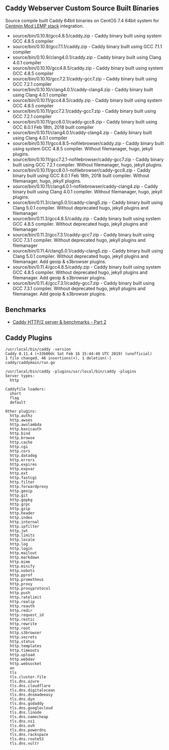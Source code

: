 ## Caddy Webserver Custom Source Built Binaries

Source compile built Caddy 64bit binaries on CentOS 7.4 64bit system for [Centmin Mod LEMP stack](https://centminmod.com/) integration.

* source/bin/0.10.9/gcc4.8.5/caddy.zip - Caddy binary built using system GCC 4.8.5 compiler
* source/bin/0.10.9/gcc7.1.1/caddy.zip - Caddy binary built using GCC 7.1.1 compiler
* source/bin/0.10.9/clang4.0.1/caddy.zip - Caddy binary built using Clang 4.0.1 compiler
* source/bin/0.10.10/gcc4.8.5/caddy.zip - Caddy binary built using system GCC 4.8.5 compiler
* source/bin/0.10.10/gcc7.2.1/caddy-gcc7.zip - Caddy binary built using GCC 7.2.1 compiler
* source/bin/0.10.10/clang4.0.1/caddy-clang4.zip - Caddy binary built using Clang 4.0.1 compiler
* source/bin/0.10.11/gcc4.8.5/caddy.zip - Caddy binary built using system GCC 4.8.5 compiler
* source/bin/0.10.11/gcc7.2.1/caddy-gcc7.zip - Caddy binary built using GCC 7.2.1 compiler
* source/bin/0.10.11/gcc8.0.1/caddy-gcc8.zip - Caddy binary built using GCC 8.0.1 Feb 18th, 2018 built compiler
* source/bin/0.10.11/clang4.0.1/caddy-clang4.zip - Caddy binary built using Clang 4.0.1 compiler
* source/bin/0.10.11/gcc4.8.5-nofilebrowser/caddy.zip - Caddy binary built using system GCC 4.8.5 compiler. Without filemanager, hugo, jekyll plugins.
* source/bin/0.10.11/gcc7.2.1-nofilebrowser/caddy-gcc7.zip - Caddy binary built using GCC 7.2.1 compiler. Without filemanager, hugo, jekyll plugins.
* source/bin/0.10.11/gcc8.0.1-nofilebrowser/caddy-gcc8.zip - Caddy binary built using GCC 8.0.1 Feb 18th, 2018 built compiler. Without filemanager, hugo, jekyll plugins.
* source/bin/0.10.11/clang4.0.1-nofilebrowser/caddy-clang4.zip - Caddy binary built using Clang 4.0.1 compiler. Without filemanager, hugo, jekyll plugins.
* source/bin/0.11.3/clang5.0.1/caddy-clang5.zip - Caddy binary built using Clang 5.0.1 compiler. Without deprecated hugo, jekyll plugins and filemanager
* source/bin/0.11.3/gcc4.8.5/caddy.zip - Caddy binary built using system GCC 4.8.5 compiler. Without deprecated hugo, jekyll plugins and filemanager
* source/bin/0.11.3/gcc7.3.1/caddy-gcc7.zip - Caddy binary built using GCC 7.3.1 compiler. Without deprecated hugo, jekyll plugins and filemanager
* source/bin/0.11.4/clang5.0.1/caddy-clang5.zip - Caddy binary built using Clang 5.0.1 compiler. Without deprecated hugo, jekyll plugins and filemanager. Add geoip & s3browser plugins.
* source/bin/0.11.4/gcc4.8.5/caddy.zip - Caddy binary built using system GCC 4.8.5 compiler. Without deprecated hugo, jekyll plugins and filemanager. Add geoip & s3browser plugins.
* source/bin/0.11.4/gcc7.3.1/caddy-gcc7.zip - Caddy binary built using GCC 7.3.1 compiler. Without deprecated hugo, jekyll plugins and filemanager. Add geoip & s3browser plugins.

## Benchmarks

* [Caddy HTTP/2 server & benchmarks - Part 2](https://community.centminmod.com/threads/caddy-http-2-server-benchmarks-part-2.12873/)

## Caddy Plugins

```
/usr/local/bin/caddy -version
Caddy 0.11.4 (+33b00dc Sat Feb 16 15:44:48 UTC 2019) (unofficial)
1 file changed, 46 insertions(+), 1 deletion(-)
caddy/caddymain/run.go
```

```
/usr/local/bin/caddy -plugins/usr/local/bin/caddy -plugins
Server types:
  http

Caddyfile loaders:
  short
  flag
  default

Other plugins:
  http.authz
  http.awses
  http.awslambda
  http.basicauth
  http.bind
  http.browse
  http.cache
  http.cgi
  http.cors
  http.datadog
  http.errors
  http.expires
  http.expvar
  http.ext
  http.fastcgi
  http.filter
  http.forwardproxy
  http.geoip
  http.git
  http.gopkg
  http.grpc
  http.gzip
  http.header
  http.index
  http.internal
  http.ipfilter
  http.jwt
  http.limits
  http.locale
  http.log
  http.login
  http.mailout
  http.markdown
  http.mime
  http.minify
  http.nobots
  http.pprof
  http.prometheus
  http.proxy
  http.proxyprotocol
  http.push
  http.ratelimit
  http.realip
  http.reauth
  http.redir
  http.request_id
  http.restic
  http.rewrite
  http.root
  http.s3browser
  http.secrets
  http.status
  http.templates
  http.timeouts
  http.upload
  http.webdav
  http.websocket
  on
  tls
  tls.cluster.file
  tls.dns.azure
  tls.dns.cloudflare
  tls.dns.digitalocean
  tls.dns.dnsmadeeasy
  tls.dns.dyn
  tls.dns.godaddy
  tls.dns.googlecloud
  tls.dns.linode
  tls.dns.namecheap
  tls.dns.ns1
  tls.dns.ovh
  tls.dns.powerdns
  tls.dns.rackspace
  tls.dns.route53
  tls.dns.vultr
```